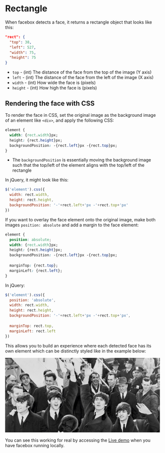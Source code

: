# Rectangle

When facebox detects a face, it returns a rectangle object that looks like this:

```json
"rect": {
  "top": 38,
  "left": 527,
  "width": 75,
  "height": 75
}
```

* `top` - (int) The distance of the face from the top of the image (Y axis)
* `left` - (int) The distance of the face from the left of the image (X axis)
* `width` - (int) How wide the face is (pixels)
* `height` - (int) How high the face is (pixels)

## Rendering the face with CSS

To render the face in CSS, set the original image as the background image of an element like
`<div>`, and apply the following CSS:

```css
element {
  width: {rect.width}px;
  height: {rect.height}px;
  backgroundPosition: -{rect.left}px -{rect.top}px;
}
```

* The `backgroundPosition` is essentially moving the background image such that the top/left of the element aligns with the top/left of the rectangle

In jQuery, it might look like this:

```javascript
$('element').css({
  width: rect.width,
  height: rect.height,
  backgroundPosition: '-'+rect.left+'px -'+rect.top+'px'
})
```

If you want to overlay the face element onto the original image, make both images `position: absolute`
and add a margin to the face element:

```css
element {
  position: absolute;
  width: {rect.width}px;
  height: {rect.height}px;
  backgroundPosition: -{rect.left}px -{rect.top}px;

  marginTop: {rect.top};
  marginLeft: {rect.left};
}
```

In jQuery:

```javascript
$('element').css({
  position: 'absolute',
  width: rect.width,
  height: rect.height,
  backgroundPosition: '-'+rect.left+'px -'+rect.top+'px',

  marginTop: rect.top,
  marginLeft: rect.left
})
```

This allows you to build an experience where each detected face has its own element which can
be distinctly styled like in the example below:

![Facebox CSS example](../facebox-beatles.jpg)

You can see this working for real by accessing the [Live demo](http://localhost:8080/demo) when you have facebox running locally.
